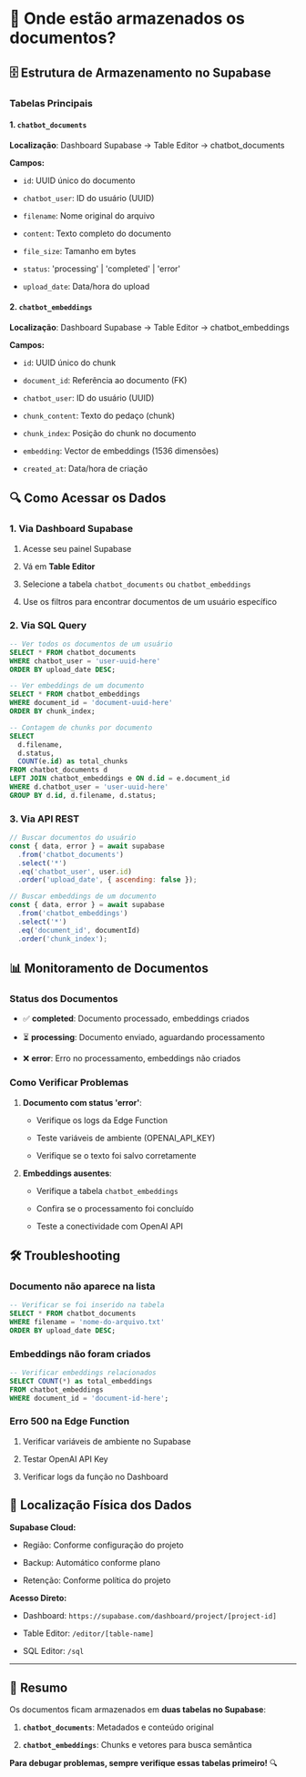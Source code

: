 # 📁 **Onde estão armazenados os documentos?**


## 🗄️ **Estrutura de Armazenamento no Supabase**


### **Tabelas Principais**


#### **1. `chatbot_documents`**

**Localização**: Dashboard Supabase → Table Editor → chatbot_documents

**Campos:**


- `id`: UUID único do documento

- `chatbot_user`: ID do usuário (UUID) 

- `filename`: Nome original do arquivo

- `content`: Texto completo do documento

- `file_size`: Tamanho em bytes

- `status`: 'processing' | 'completed' | 'error'

- `upload_date`: Data/hora do upload


#### **2. `chatbot_embeddings`**

**Localização**: Dashboard Supabase → Table Editor → chatbot_embeddings

**Campos:**


- `id`: UUID único do chunk

- `document_id`: Referência ao documento (FK)

- `chatbot_user`: ID do usuário (UUID)

- `chunk_content`: Texto do pedaço (chunk)

- `chunk_index`: Posição do chunk no documento

- `embedding`: Vector de embeddings (1536 dimensões)

- `created_at`: Data/hora de criação


## 🔍 **Como Acessar os Dados**


### **1. Via Dashboard Supabase**


1. Acesse seu painel Supabase

2. Vá em **Table Editor**

3. Selecione a tabela `chatbot_documents` ou `chatbot_embeddings`

4. Use os filtros para encontrar documentos de um usuário específico


### **2. Via SQL Query**


```sql
-- Ver todos os documentos de um usuário
SELECT * FROM chatbot_documents 
WHERE chatbot_user = 'user-uuid-here'
ORDER BY upload_date DESC;

-- Ver embeddings de um documento
SELECT * FROM chatbot_embeddings 
WHERE document_id = 'document-uuid-here'
ORDER BY chunk_index;

-- Contagem de chunks por documento
SELECT 
  d.filename,
  d.status,
  COUNT(e.id) as total_chunks
FROM chatbot_documents d
LEFT JOIN chatbot_embeddings e ON d.id = e.document_id
WHERE d.chatbot_user = 'user-uuid-here'
GROUP BY d.id, d.filename, d.status;

```


### **3. Via API REST**


```javascript
// Buscar documentos do usuário
const { data, error } = await supabase
  .from('chatbot_documents')
  .select('*')
  .eq('chatbot_user', user.id)
  .order('upload_date', { ascending: false });

// Buscar embeddings de um documento
const { data, error } = await supabase
  .from('chatbot_embeddings')
  .select('*')
  .eq('document_id', documentId)
  .order('chunk_index');

```


## 📊 **Monitoramento de Documentos**


### **Status dos Documentos**


- ✅ **completed**: Documento processado, embeddings criados

- ⏳ **processing**: Documento enviado, aguardando processamento

- ❌ **error**: Erro no processamento, embeddings não criados


### **Como Verificar Problemas**


1. **Documento com status 'error'**: 

   - Verifique os logs da Edge Function

   - Teste variáveis de ambiente (OPENAI_API_KEY)

   - Verifique se o texto foi salvo corretamente


2. **Embeddings ausentes**:

   - Verifique a tabela `chatbot_embeddings`

   - Confira se o processamento foi concluído

   - Teste a conectividade com OpenAI API


## 🛠️ **Troubleshooting**


### **Documento não aparece na lista**


```sql
-- Verificar se foi inserido na tabela
SELECT * FROM chatbot_documents 
WHERE filename = 'nome-do-arquivo.txt'
ORDER BY upload_date DESC;

```


### **Embeddings não foram criados**


```sql
-- Verificar embeddings relacionados
SELECT COUNT(*) as total_embeddings
FROM chatbot_embeddings 
WHERE document_id = 'document-id-here';

```


### **Erro 500 na Edge Function**


1. Verificar variáveis de ambiente no Supabase

2. Testar OpenAI API Key

3. Verificar logs da função no Dashboard


## 📍 **Localização Física dos Dados**

**Supabase Cloud:**


- Região: Conforme configuração do projeto

- Backup: Automático conforme plano

- Retenção: Conforme política do projeto

**Acesso Direto:**


- Dashboard: `https://supabase.com/dashboard/project/[project-id]`

- Table Editor: `/editor/[table-name]`

- SQL Editor: `/sql`

---


## 🎯 **Resumo**


Os documentos ficam armazenados em **duas tabelas no Supabase**:


1. **`chatbot_documents`**: Metadados e conteúdo original

2. **`chatbot_embeddings`**: Chunks e vetores para busca semântica

**Para debugar problemas, sempre verifique essas tabelas primeiro!** 🔍
